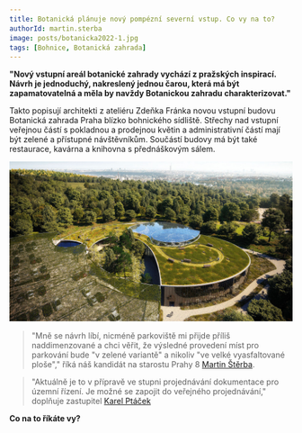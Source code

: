 ```yaml
---
title: Botanická plánuje nový pompézní severní vstup. Co vy na to?
authorId: martin.sterba
image: posts/botanicka2022-1.jpg
tags: [Bohnice, Botanická zahrada]
---
```


**"Nový vstupní areál botanické zahrady vychází z pražských inspirací. Návrh je jednoduchý, nakreslený jednou čarou, která má být zapamatovatelná a měla by navždy Botanickou zahradu charakterizovat."**

Takto popisují architekti z ateliéru Zdeňka Fránka novou vstupní budovu Botanická zahrada Praha blízko bohnického sídliště. Střechy nad vstupní veřejnou částí s pokladnou a prodejnou květin a administrativní částí mají být zelené a přístupné návštěvníkům. Součástí budovy má být také restaurace, kavárna a knihovna s přednáškovým sálem. 

![Botanická zahrada v budoucnu](/assets/img/posts/botanicka2022-2.jpg)

>"Mně se návrh líbí, nicméně parkoviště mi přijde příliš naddimenzované a chci věřit, že výsledné provedení míst pro parkování bude "v zelené variantě" a nikoliv "ve velké vyasfaltované ploše"," říká náš kandidát na starostu Prahy 8 [Martin Štěrba](http://www.praha8.pirati.cz/lide/martin-sterba.html). 

>"Aktuálně je to v přípravě ve stupni projednávání dokumentace pro územní řízení. Je možné se zapojit do veřejného projednávání," doplňuje zastupitel [Karel Ptáček](http://www.praha8.pirati.cz/lide/karel-ptacek.html)

**Co na to říkáte vy?**
